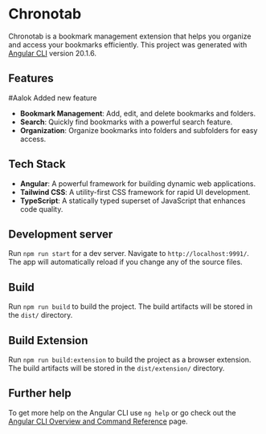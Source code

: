 # Chronotab

Chronotab is a bookmark management extension that helps you organize and access your bookmarks efficiently. This project was generated with [Angular CLI](https://github.com/angular/angular-cli) version 20.1.6.

## Features

#Aalok Added new feature
- **Bookmark Management**: Add, edit, and delete bookmarks and folders.
- **Search**: Quickly find bookmarks with a powerful search feature.
- **Organization**: Organize bookmarks into folders and subfolders for easy access.

## Tech Stack

- **Angular**: A powerful framework for building dynamic web applications.
- **Tailwind CSS**: A utility-first CSS framework for rapid UI development.
- **TypeScript**: A statically typed superset of JavaScript that enhances code quality.

## Development server

Run `npm run start` for a dev server. Navigate to `http://localhost:9991/`. The app will automatically reload if you change any of the source files.

## Build

Run `npm run build` to build the project. The build artifacts will be stored in the `dist/` directory.

## Build Extension

Run `npm run build:extension` to build the project as a browser extension. The build artifacts will be stored in the `dist/extension/` directory.

## Further help

To get more help on the Angular CLI use `ng help` or go check out the [Angular CLI Overview and Command Reference](https://angular.io/cli) page.
